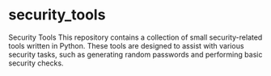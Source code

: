 # security_tools
Security Tools  This repository contains a collection of small security-related tools written in Python. These tools are designed to assist with various security tasks, such as generating random passwords and performing basic security checks. 
